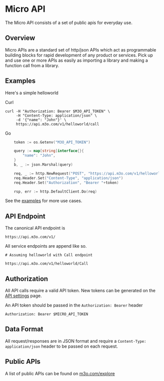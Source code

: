 # Micro API

The Micro API consists of a set of public apis for everyday use.


## Overview

Micro APIs are a standard set of http/json APIs which act as programmable building blocks 
for rapid development of any product or services. Pick up and use one or more APIs as 
easily as importing a library and making a function call from a library.

## Examples

Here's a simple helloworld

Curl

```
curl -H "Authorization: Bearer $M3O_API_TOKEN" \
     -H "Content-Type: application/json" \
     -d '{"name": "John"}' \
     https://api.m3o.com/v1/helloworld/call
```

Go

```go
	token := os.Getenv("M3O_API_TOKEN")

	query := map[string]interface{}{
		"name": "John",
	}
	b, _ := json.Marshal(query)

	req, _ := http.NewRequest("POST", "https://api.m3o.com/v1/helloworld/call", bytes.NewReader(b))
	req.Header.Set("Content-Type", "application/json")
	req.Header.Set("Authorization", "Bearer "+token)

	rsp, err := http.DefaultClient.Do(req)
```

See the [examples](../examples) for more use cases.

## API Endpoint

The canonical API endpoint is

```
https://api.m3o.com/v1/
```

All service endpoints are append like so. 

```
# Assuming helloworld with Call endpoint

https://api.m3o.com/v1/helloworld/Call
```

## Authorization

All API calls require a valid API token. New tokens can be generated on the [API settings](https://m3o.com/settings/keys) page.

An API token should be passed in the `Authorization: Bearer` header

```
Authorization: Bearer $MICRO_API_TOKEN
```

## Data Format

All request/responses are in JSON format and require a `Content-Type: application/json` header to be passed on each request.

## Public APIs

A list of public APIs can be found on [m3o.com/explore](https://m3o.com/explore)

